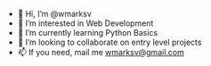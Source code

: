 - 👋 Hi, I’m @wmarksv
- 👀 I’m interested in Web Development
- 🌱 I’m currently learning Python Basics
- 💞️ I’m looking to collaborate on entry level projects
- 📫 If you need, mail me wmarksv@gmail.com

<!---
wmarksv/wmarksv is a ✨ special ✨ repository because its `README.md` (this file) appears on your GitHub profile.
You can click the Preview link to take a look at your changes.
--->
